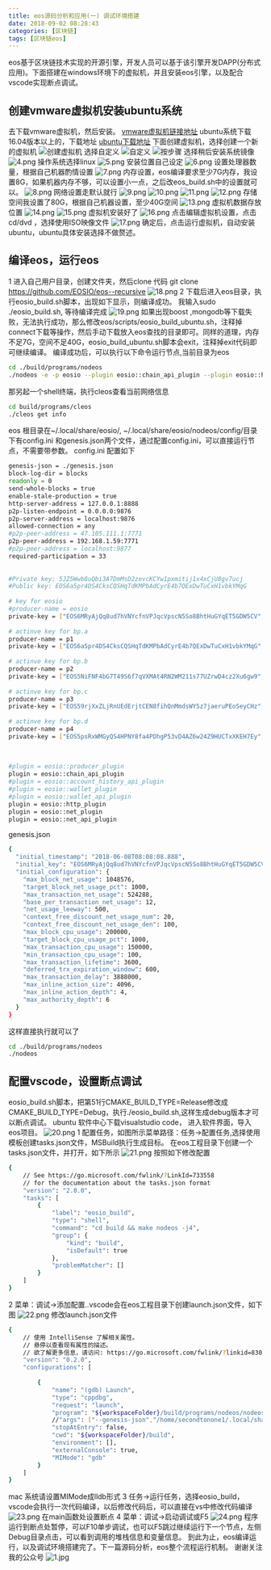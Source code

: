 ```yaml
---
title: eos源码分析和应用(一) 调试环境搭建
date: 2018-09-02 08:28:43
categories: [区块链]
tags: [区块链eos]
---
```

eos基于区块链技术实现的开源引擎，开发人员可以基于该引擎开发DAPP(分布式应用)。下面搭建在windows环境下的虚拟机，并且安装eos引擎，以及配合vscode实现断点调试。
<!--more-->
## 创建vmware虚拟机安装ubuntu系统
去下载vmware虚拟机，然后安装。
[vmware虚拟机链接地址](https://www.vmware.com/products/workstation-pro.html)
ubuntu系统下载16.04版本以上的，下载地址
[ubuntu下载地址](https://www.ubuntu.com/download/desktop)
下面创建虚拟机，选择创建一个新的虚拟机
![创建虚拟机](1.png)
选择自定义
![自定义](2.png)
![按步骤](3.png)
选择稍后安装系统镜像
![4.png](4.png)
操作系统选择linux
![5.png](5.png)
安装位置自己设定
![6.png](6.png)
设置处理器数量，根据自己机器酌情设置
![7.png](7.png)
内存设置，eos编译要求至少7G内存，我设置8G，如果机器内存不够，可以设置小一点，之后改eos_build.sh中的设置就可以。
![8.png](8.png)
网络设置走默认就行
![9.png](9.png)
![10.png](10.png)
![11.png](11.png)
![12.png](12.png)
存储空间我设置了80G，根据自己机器设置，至少40G空间
![13.png](13.png)
虚拟机数据存放位置
![14.png](14.png)
![15.png](15.png)
虚拟机安装好了
![16.png](16.png)
点击编辑虚拟机设置，点击cd/dvd ，选择使用ISO映像文件
![17.png](17.png)
确定后，点击运行虚拟机，自动安装ubuntu，ubuntu具体安装选择不做赘述。
## 编译eos，运行eos
1 进入自己用户目录，创建文件夹，然后clone 代码
git clone https://github.com/EOSIO/eos--recursive
![18.png](18.png)
2 下载后进入eos目录，执行eosio_build.sh脚本，出现如下显示，则编译成功。
我输入sudo ./eosio_build.sh, 等待编译完成
![19.png](19.png)
如果出现boost ,mongodb等下载失败，无法执行成功，那么修改eos/scripts/eosio_build_ubuntu.sh，注释掉connect下载等操作，然后手动下载放入eos查找的目录即可。同样的道理，内存不足7G，空间不足40G，eosio_build_ubuntu.sh脚本会exit，注释掉exit代码即可继续编译。
编译成功后，可以执行以下命令运行节点,当前目录为eos
``` bash
cd ./build/programs/nodeos
./nodeos -e -p eosio --plugin eosio::chain_api_plugin --plugin eosio::history_api_plugi
```
那另起一个shell终端，执行cleos查看当前网络信息
``` bash
cd build/programs/cleos
./cleos get info
```
eos 根目录在~/.local/share/eosio/,
~/.local/share/eosio/nodeos/config/目录下有config.ini 和genesis.json两个文件，通过配置config.ini，可以直接运行节点，不需要带参数。
config.ini 配置如下
``` bash
genesis-json = ./genesis.json
block-log-dir = blocks
readonly = 0
send-whole-blocks = true
enable-stale-production = true
http-server-address = 127.0.0.1:8888
p2p-listen-endpoint = 0.0.0.0:9876
p2p-server-address = localhost:9876
allowed-connection = any
#p2p-peer-address = 47.105.111.1:7771
p2p-peer-address = 192.168.1.59:7771
#p2p-peer-address = localhost:9877
required-participation = 33
 
 
#Private key: 5JZ5Wwb8uQbi3A7DmMsD2zevcKCYw1pxmitij1x4xCjU8gv7ucj
#Public key: EOS6a5pr4DS4CksCQSHqTdKMPbAdCyrE4b7QExDwTuCxH1vbkYMqG
 
# key for eosio 
#producer-name = eosio
private-key = ["EOS6MRyAjQq8ud7hVNYcfnVPJqcVpscN5So8BhtHuGYqET5GDW5CV","5KQwrPbwdL6PhXujxW37FSSQZ1JiwsST4cqQzDeyXtP79zkvFD3"]
 
# actinve key for bp.a
producer-name = p1
private-key = ["EOS6a5pr4DS4CksCQSHqTdKMPbAdCyrE4b7QExDwTuCxH1vbkYMqG","5JZ5Wwb8uQbi3A7DmMsD2zevcKCYw1pxmitij1x4xCjU8gv7ucj"]
 
# actinve key for bp.b
producer-name = p2
private-key = ["EOS5NiFNF4bG7T49S6f7qVXMAt4RN2WM211s77UZrwD4cz2Xu6gw9","5JKkei9CFtawsvnHt728DUQaahcjHm5nqJsNgZzna9XZKq8eA5c"]
 
# actinve key for bp.c
producer-name = p3
private-key = ["EOS59rjXxZLjRnUEdErjtCEN8fihQnMmdsWYSz7jaeruPEoSeyCHz","5JBDtjPbUeV2Hte6ZuFE5ny9RtuUujWEKG1u2yYPw2jmkCR7A4Y"]
 
# actinve key for bp.d
producer-name = p4
private-key = ["EOS5psRxWMGyQS4HPNY8fa4PDhgP53vD4AZ6w24Z9HUCTxXKEH7Ey","5JQPYAtWxdzGsJkBpHyWBV18N2rzFtMjcBwxvfndS3KXe4oQu3L"]
 
 
 
#plugin = eosio::producer_plugin
plugin = eosio::chain_api_plugin
#plugin = eosio::account_history_api_plugin
#plugin = eosio::wallet_plugin
#plugin = eosio::wallet_api_plugin
plugin = eosio::http_plugin
plugin = eosio::net_plugin
plugin = eosio::net_api_plugin
```
genesis.json
``` bash
{
  "initial_timestamp": "2018-06-08T08:08:08.888",
  "initial_key": "EOS6MRyAjQq8ud7hVNYcfnVPJqcVpscN5So8BhtHuGYqET5GDW5CV",
  "initial_configuration": {
    "max_block_net_usage": 1048576,
    "target_block_net_usage_pct": 1000,
    "max_transaction_net_usage": 524288,
    "base_per_transaction_net_usage": 12,
    "net_usage_leeway": 500,
    "context_free_discount_net_usage_num": 20,
    "context_free_discount_net_usage_den": 100,
    "max_block_cpu_usage": 200000,
    "target_block_cpu_usage_pct": 1000,
    "max_transaction_cpu_usage": 150000,
    "min_transaction_cpu_usage": 100,
    "max_transaction_lifetime": 3600,
    "deferred_trx_expiration_window": 600,
    "max_transaction_delay": 3888000,
    "max_inline_action_size": 4096,
    "max_inline_action_depth": 4,
    "max_authority_depth": 6
  }
}

```
这样直接执行就可以了
``` bash
cd ./build/programs/nodeos
./nodeos
```
## 配置vscode，设置断点调试
eosio_build.sh脚本，把第51行CMAKE_BUILD_TYPE=Release修改成CMAKE_BUILD_TYPE=Debug，执行./eosio_build.sh,这样生成debug版本才可以断点调试。
ubuntu 软件中心下载visualstudio code， 进入软件界面，导入eos项目。
![20.png](20.png)
1 配置任务，如图所示菜单路径：任务->配置任务,选择使用模板创建tasks.json文件，MSBuild执行生成目标。
在eos工程目录下创建一个tasks.json文件，并打开，如下所示
![21.png](21.png)
按照如下修改配置
``` bash
{
    // See https://go.microsoft.com/fwlink/?LinkId=733558
    // for the documentation about the tasks.json format
    "version": "2.0.0",
    "tasks": [
        {
            "label": "eosio_build",
            "type": "shell",
            "command": "cd build && make nodeos -j4",
            "group": {
                "kind": "build",
                "isDefault": true
            },
            "problemMatcher": []
        }
    ]
}
```
2 菜单：调试->添加配置..vscode会在eos工程目录下创建launch.json文件，如下图
![22.png](22.png)
修改launch.json文件
``` bash
{
    // 使用 IntelliSense 了解相关属性。 
    // 悬停以查看现有属性的描述。
    // 欲了解更多信息，请访问: https://go.microsoft.com/fwlink/?linkid=830387
    "version": "0.2.0",
    "configurations": [
 
        {
            "name": "(gdb) Launch",
            "type": "cppdbg",
            "request": "launch",
            "program": "${workspaceFolder}/build/programs/nodeos/nodeos",
            //"args": ["--genesis-json","/home/secondtonone1/.local/share/eosio/nodeos/config/genesis.json"],
            "stopAtEntry": false,
            "cwd": "${workspaceFolder}/build",
            "environment": [],
            "externalConsole": true,
            "MIMode": "gdb"
        }
    ]
}
```
mac 系统请设置MIMode成lldb形式
3 任务->运行任务，选择eosio_build，vscode会执行一次代码编译，以后修改代码后，可以直接在vs中修改代码编译
![23.png](23.png)
在main函数处设置断点
4 菜单：调试->启动调试或F5
![24.png](24.png)
程序运行到断点处暂停，可以F10单步调试，也可以F5跳过继续运行下一个节点，左侧Debug目录点击，可以看到调用的堆栈信息和变量信息。
到此为止，eos编译运行，以及调试环境搭建完了。下一篇源码分析，eos整个流程运行机制。
谢谢关注我的公众号
 ![1.jpg](1.jpg)








 













